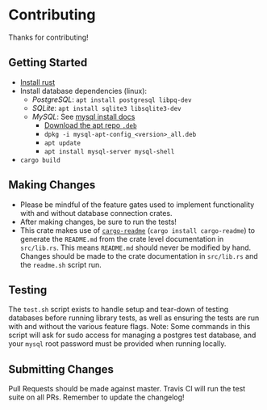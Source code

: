 # Contributing

Thanks for contributing!


## Getting Started

- [Install rust](https://www.rust-lang.org/en-US/install.html)
- Install database dependencies (linux):
    - *PostgreSQL*: `apt install postgresql libpq-dev`
    - *SQLite*: `apt install sqlite3 libsqlite3-dev`
    - *MySQL*: See [mysql install docs](https://dev.mysql.com/doc/mysql-apt-repo-quick-guide/en/)
       - [Download the apt repo `.deb`](https://dev.mysql.com/downloads/repo/apt/)
       - `dpkg -i mysql-apt-config_<version>_all.deb`
       - `apt update`
       - `apt install mysql-server mysql-shell`
- `cargo build`


## Making Changes

- Please be mindful of the feature gates used to implement functionality with and without database connection crates.
- After making changes, be sure to run the tests!
- This crate makes use of [`cargo-readme`](https://github.com/livioribeiro/cargo-readme) (`cargo install cargo-readme`)
  to generate the `README.md` from the crate level documentation in `src/lib.rs`.
  This means `README.md` should never be modified by hand.
  Changes should be made to the crate documentation in `src/lib.rs` and the `readme.sh` script run.


## Testing

The `test.sh` script exists to handle setup and tear-down of testing databases before running library tests,
as well as ensuring the tests are run with and without the various feature flags.
Note: Some commands in this script will ask for sudo access for managing a postgres test database,
and your `mysql` root password must be provided when running locally.


## Submitting Changes

Pull Requests should be made against master.
Travis CI will run the test suite on all PRs.
Remember to update the changelog!

